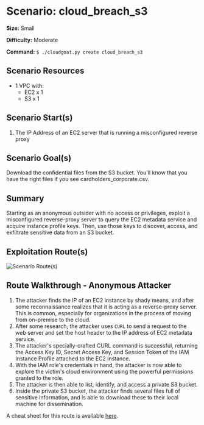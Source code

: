 # Scenario: cloud_breach_s3

**Size:** Small

**Difficulty:** Moderate

**Command:** `$ ./cloudgoat.py create cloud_breach_s3`

## Scenario Resources

* 1 VPC with:
  * EC2 x 1
  * S3 x 1

## Scenario Start(s)

1. The IP Address of an EC2 server that is running a misconfigured reverse proxy

## Scenario Goal(s)

Download the confidential files from the S3 bucket. You'll know that you have the right files if you see cardholders_corporate.csv.

## Summary

Starting as an anonymous outsider with no access or privileges, exploit a misconfigured reverse-proxy server to query the EC2 metadata service and acquire instance profile keys. Then, use those keys to discover, access, and exfiltrate sensitive data from an S3 bucket.

## Exploitation Route(s)

![Scenario Route(s)](https://www.lucidchart.com/publicSegments/view/3ffe907e-6281-47e9-b7bf-e07fdcb48103/image.png)

## Route Walkthrough - Anonymous Attacker

1. The attacker finds the IP of an EC2 instance by shady means, and after some reconnaissance realizes that it is acting as a reverse-proxy server. This is common, especially for organizations in the process of moving from on-premise to the cloud.
2. After some research, the attacker uses `CURL` to send a request to the web server and set the host header to the IP address of EC2 metadata service.
3. The attacker's specially-crafted CURL command is successful, returning the Access Key ID, Secret Access Key, and Session Token of the IAM Instance Profile attached to the EC2 instance.
4. With the IAM role's credentials in hand, the attacker is now able to explore the victim's cloud environment using the powerful permissions granted to the role.
5. The attacker is then able to list, identify, and access a private S3 bucket.
6. Inside the private S3 bucket, the attacker finds several files full of sensitive information, and is able to download these to their local machine for dissemination.

A cheat sheet for this route is available [here](./cheat_sheet.md).
